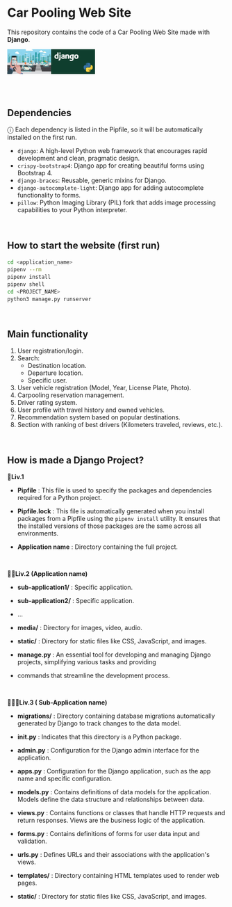 # Car Pooling Web Site

This repository contains the code of a Car Pooling Web Site made with <b>Django</b>. <br>

<div style="display:flex;">
	<img src="img/car_sharing_logo.jpg" alt="Image 1" style="width:20%;">
	<img src="img/django_logo.jpg" alt="Image 2" style="width:20%;">
</div>

<br><br>

## Dependencies

ⓘ Each dependency is listed in the Pipfile, so it will be automatically installed on the first run.

- `django`: A high-level Python web framework that encourages rapid development and clean, pragmatic design.
- `crispy-bootstrap4`: Django app for creating beautiful forms using Bootstrap 4.
- `django-braces`: Reusable, generic mixins for Django.
- `django-autocomplete-light`: Django app for adding autocomplete functionality to forms.
- `pillow`: Python Imaging Library (PIL) fork that adds image processing capabilities to your Python interpreter.

<br>

## How to start the website (first run)

```bash
cd <application_name>
pipenv --rm
pipenv install
pipenv shell
cd <PROJECT_NAME> 
python3 manage.py runserver

```
<br>

## Main functionality

1. User registration/login.
2. Search:
	* Destination location.
	* Departure location.
	* Specific user.
3. User vehicle registration (Model, Year, License Plate, Photo).
4. Carpooling reservation management.
5. Driver rating system.
6. User profile with travel history and owned vehicles.
7. Recommendation system based on popular destinations.
8. Section with ranking of best drivers (Kilometers traveled, reviews, etc.).

<br>

## How is made a Django Project?

<b>📁Liv.1</b>

- <b>Pipfile</b> : This file is used to specify the packages and dependencies required for a Python project. 
  
- <b>Pipfile.lock</b> : This file is automatically generated when you install packages from a Pipfile using the `pipenv install` utility. It ensures that the installed versions of those packages are the same across all environments.
  
- <b>Application name</b> : Directory containing the full project.

<br>

<b>📁📁Liv.2  (Application name) </b>  

- <b>sub-application1/</b> : Specific application.
 
- <b>sub-application2/</b> : Specific application.
 
- ...
 
- <b>media/</b> : Directory for images, video, audio.
 
- <b>static/</b> : Directory for static files like CSS, JavaScript, and images.
 
- <b>manage.py</b> : An essential tool for developing and managing Django projects, simplifying various tasks and providing 
 
- commands that streamline the development process.

<br>

<b>📁📁📁Liv.3 ( Sub-Application name) </b>


- <b>migrations/</b> : Directory containing database migrations automatically generated by Django to track changes to the data model.

- <b>init.py</b> : Indicates that this directory is a Python package.
 
- <b>admin.py</b> : Configuration for the Django admin interface for the application.
 
- <b>apps.py</b> : Configuration for the Django application, such as the app name and specific configuration.
 
- <b>models.py</b> : Contains definitions of data models for the application. Models define the data structure and 
 relationships between data.

- <b>views.py</b> : Contains functions or classes that handle HTTP requests and return responses. Views are the business logic of the application.
  
- <b>forms.py</b> : Contains definitions of forms for user data input and validation.
  
- <b>urls.py</b> : Defines URLs and their associations with the application's views.
  
- <b>templates/</b> : Directory containing HTML templates used to render web pages.
  
- <b>static/</b> : Directory for static files like CSS, JavaScript, and images.
  
